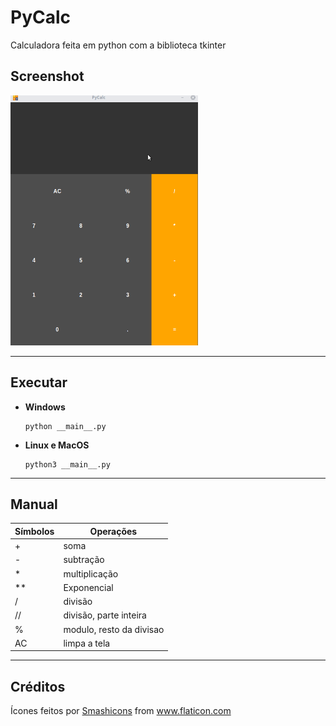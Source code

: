 # PyCalc
Calculadora feita em python com a biblioteca tkinter
## Screenshot
<img src=screenshots/pycalc.gif/ height=400 width=300>

----------------------------
## Executar
* **Windows**

  ```
  python __main__.py
  ```
* **Linux e MacOS**

  ```
  python3 __main__.py
  ```
----------------------------
## Manual

|Símbolos| Operações|
|--------|----------|
| + | soma  |
| - |subtração|
| * |multiplicação|
| **  |Exponencial|
| / |divisão|
| // |divisão, parte inteira|
|%|modulo, resto da divisao|
|AC|limpa a tela|

----------------------------
## Créditos
<div>Ícones feitos por <a href="https://www.flaticon.com/br/autores/smashicons" title="Smashicons">Smashicons</a> from <a href="https://www.flaticon.com/br/" title="Flaticon">www.flaticon.com</a></div>
